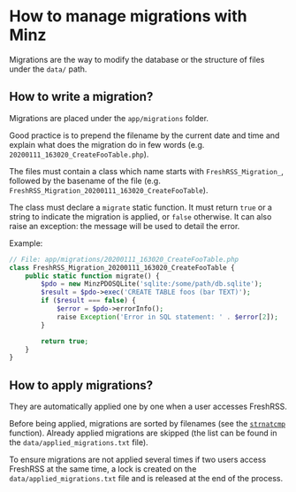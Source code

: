 # How to manage migrations with Minz

Migrations are the way to modify the database or the structure of files under the `data/` path.

## How to write a migration?

Migrations are placed under the `app/migrations` folder.

Good practice is to prepend the filename by the current date and time and explain what does the migration do in few words (e.g. `20200111_163020_CreateFooTable.php`).

The files must contain a class which name starts with `FreshRSS_Migration_`, followed by the basename of the file (e.g. `FreshRSS_Migration_20200111_163020_CreateFooTable`).

The class must declare a `migrate` static function. It must return `true` or a string to indicate the migration is applied, or `false` otherwise. It can also raise an exception: the message will be used to detail the error.

Example:

```php
// File: app/migrations/20200111_163020_CreateFooTable.php
class FreshRSS_Migration_20200111_163020_CreateFooTable {
	public static function migrate() {
		$pdo = new MinzPDOSQLite('sqlite:/some/path/db.sqlite');
		$result = $pdo->exec('CREATE TABLE foos (bar TEXT)');
		if ($result === false) {
			$error = $pdo->errorInfo();
			raise Exception('Error in SQL statement: ' . $error[2]);
		}

		return true;
	}
}
```

## How to apply migrations?

They are automatically applied one by one when a user accesses FreshRSS.

Before being applied, migrations are sorted by filenames (see the [`strnatcmp`](https://www.php.net/manual/en/function.strnatcmp.php) function). Already applied migrations are skipped (the list can be found in the `data/applied_migrations.txt` file).

To ensure migrations are not applied several times if two users access FreshRSS at the same time, a lock is created on the `data/applied_migrations.txt` file and is released at the end of the process.
